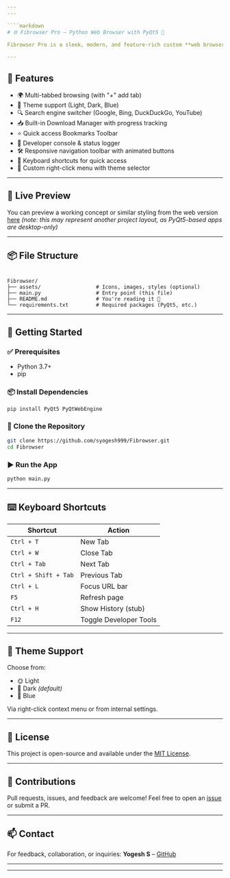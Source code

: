 ```yaml
---
---

````markdown
# 🌐 Fibrowser Pro – Python Web Browser with PyQt5 🚀

Fibrowser Pro is a sleek, modern, and feature-rich custom **web browser** built with **Python** and **PyQt5**. It comes packed with smooth animations, multi-tab browsing, theme support, bookmarks, download manager, developer console, and more — all in one clean and responsive UI! 🧠✨

---
```


## 🎯 Features

* 🌍 Multi-tabbed browsing (with "+" add tab)
* 🎨 Theme support (Light, Dark, Blue)
* 🔍 Search engine switcher (Google, Bing, DuckDuckGo, YouTube)
* 📥 Built-in Download Manager with progress tracking
* ⭐ Quick access Bookmarks Toolbar
* 🧰 Developer console & status logger
* 🛠️ Responsive navigation toolbar with animated buttons
* 🔐 Keyboard shortcuts for quick access
* 📁 Custom right-click menu with theme selector

---

## 📸 Live Preview

You can preview a working concept or similar styling from the web version [here](https://syogesh999.github.io/Algo) *(note: this may represent another project layout, as PyQt5-based apps are desktop-only)*

---

## 📦 File Structure

```

Fibrowser/
├── assets/                  # Icons, images, styles (optional)
├── main.py                  # Entry point (this file)
├── README.md                # You're reading it 📘
└── requirements.txt         # Required packages (PyQt5, etc.)

````

---

## 🚀 Getting Started

### ✅ Prerequisites

* Python 3.7+
* pip

### 📦 Install Dependencies

```bash
pip install PyQt5 PyQtWebEngine
````

### 🔄 Clone the Repository

```bash
git clone https://github.com/syogesh999/Fibrowser.git
cd Fibrowser
```

### ▶️ Run the App

```bash
python main.py
```

---

## ⌨️ Keyboard Shortcuts

| Shortcut             | Action                 |
| -------------------- | ---------------------- |
| `Ctrl + T`           | New Tab                |
| `Ctrl + W`           | Close Tab              |
| `Ctrl + Tab`         | Next Tab               |
| `Ctrl + Shift + Tab` | Previous Tab           |
| `Ctrl + L`           | Focus URL bar          |
| `F5`                 | Refresh page           |
| `Ctrl + H`           | Show History (stub)    |
| `F12`                | Toggle Developer Tools |

---

## 🎨 Theme Support

Choose from:

* 🌞 Light
* 🌚 Dark *(default)*
* 🔷 Blue

Via right-click context menu or from internal settings.

---

## 🧾 License

This project is open-source and available under the [MIT License](LICENSE).

---

## 🙌 Contributions

Pull requests, issues, and feedback are welcome! Feel free to open an [issue](https://github.com/syogesh999/Fibrowser/issues) or submit a PR.

---

## 📫 Contact

For feedback, collaboration, or inquiries:
**Yogesh S** – [GitHub](https://github.com/syogesh999)

---
---
